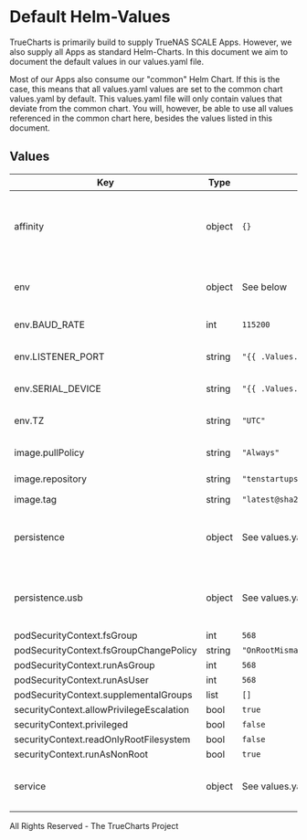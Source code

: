 # Default Helm-Values

TrueCharts is primarily build to supply TrueNAS SCALE Apps.
However, we also supply all Apps as standard Helm-Charts. In this document we aim to document the default values in our values.yaml file.

Most of our Apps also consume our "common" Helm Chart.
If this is the case, this means that all values.yaml values are set to the common chart values.yaml by default. This values.yaml file will only contain values that deviate from the common chart.
You will, however, be able to use all values referenced in the common chart here, besides the values listed in this document.

## Values

| Key | Type | Default | Description |
|-----|------|---------|-------------|
| affinity | object | `{}` | Affinity constraint rules to place the Pod on a specific node. [[ref]](https://kubernetes.io/docs/concepts/scheduling-eviction/assign-pod-node/#affinity-and-anti-affinity) |
| env | object | See below | environment variables. See [image docs](https://github.com/tenstartups/ser2sock) for more details. |
| env.BAUD_RATE | int | `115200` | Serial device baud rate |
| env.LISTENER_PORT | string | `"{{ .Values.service.main.ports.main.port }}"` | Port where ser2sock listens |
| env.SERIAL_DEVICE | string | `"{{ .Values.persistence.usb.mountPath }}"` | Path to the serial device |
| env.TZ | string | `"UTC"` | Set the container timezone |
| image.pullPolicy | string | `"Always"` | image pull policy |
| image.repository | string | `"tenstartups/ser2sock"` | image repository |
| image.tag | string | `"latest@sha256:379d9338c720da30b63dc4cf2ecea07eb89dac7d62d5c79047294fffe97ae559"` | image tag |
| persistence | object | See values.yaml | Configure persistence settings for the chart under this key. |
| persistence.usb | object | See values.yaml | Configure a hostPathMount to mount a USB device in the container. |
| podSecurityContext.fsGroup | int | `568` |  |
| podSecurityContext.fsGroupChangePolicy | string | `"OnRootMismatch"` |  |
| podSecurityContext.runAsGroup | int | `568` |  |
| podSecurityContext.runAsUser | int | `568` |  |
| podSecurityContext.supplementalGroups | list | `[]` |  |
| securityContext.allowPrivilegeEscalation | bool | `true` |  |
| securityContext.privileged | bool | `false` |  |
| securityContext.readOnlyRootFilesystem | bool | `false` |  |
| securityContext.runAsNonRoot | bool | `true` |  |
| service | object | See values.yaml | Configures service settings for the chart. |

All Rights Reserved - The TrueCharts Project
